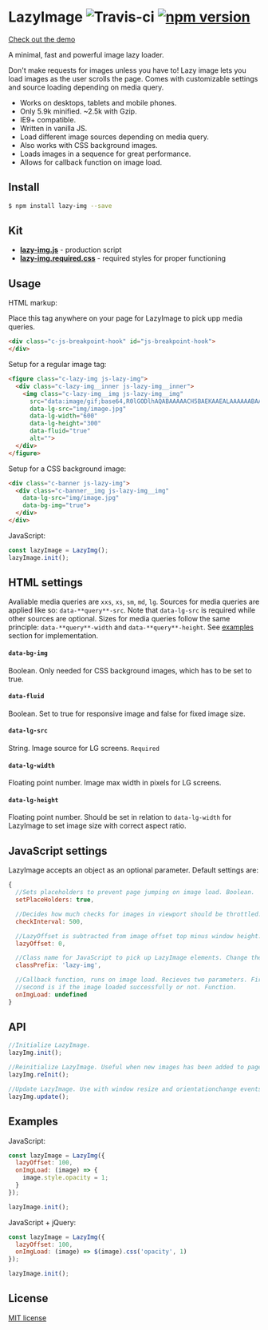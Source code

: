 # LazyImage ![Travis-ci](https://travis-ci.org/davidcetinkaya/lazy-img.svg?branch=master) [![npm version](https://badge.fury.io/js/lazy-img.svg)](https://badge.fury.io/js/lazy-img)

[Check out the demo](https://codepen.io/DavidCetinkaya/full/WoEzvB/)

A minimal, fast and powerful image lazy loader.

Don't make requests for images unless you have to! Lazy image lets you load images as the user scrolls the page. Comes with customizable settings and source loading depending on media query.

- Works on desktops, tablets and mobile phones.
- Only 5.9k minified. ~2.5k with Gzip.
- IE9+ compatible.
- Written in vanilla JS.
- Load different image sources depending on media query.
- Also works with CSS background images.
- Loads images in a sequence for great performance. 
- Allows for callback function on image load.

## Install

```bash
$ npm install lazy-img --save
```

## Kit
- **[lazy-img.js](https://raw.githubusercontent.com/davidcetinkaya/lazy-img/master/dist/lazy-img.js)** - production script
- **[lazy-img.required.css](https://raw.githubusercontent.com/davidcetinkaya/lazy-img/master/dist/lazy-img.required.css)** - required styles for proper functioning

## Usage

HTML markup:

Place this tag anywhere on your page for LazyImage to pick upp media queries.

```html
<div class="c-js-breakpoint-hook" id="js-breakpoint-hook">
</div>
```

Setup for a regular image tag:

```html
<figure class="c-lazy-img js-lazy-img">
  <div class="c-lazy-img__inner js-lazy-img__inner">
    <img class="c-lazy-img__img js-lazy-img__img"
      src="data:image/gif;base64,R0lGODlhAQABAAAAACH5BAEKAAEALAAAAAABAAEAAAICTAEAOw=="
      data-lg-src="img/image.jpg"
      data-lg-width="600"
      data-lg-height="300"
      data-fluid="true"
      alt="">
  </div>
</figure>
```

Setup for a CSS background image:

```html
<div class="c-banner js-lazy-img">
  <div class="c-banner__img js-lazy-img__img"
    data-lg-src="img/image.jpg"
    data-bg-img="true">
  </div>
</div>
```

JavaScript:

```javascript
const lazyImage = LazyImg();
lazyImage.init();
```

## HTML settings

Avaliable media queries are `xxs`, `xs`, `sm`, `md`, `lg`. Sources for media queries are applied like so: `data-**query**-src`. Note that `data-lg-src` is required while other sources are optional. Sizes for media queries follow the same principle: `data-**query**-width` and `data-**query**-height`.
See [examples](#examples) section for implementation.

#### `data-bg-img`
Boolean. Only needed for CSS background images, which has to be set to true.

#### `data-fluid`
Boolean. Set to true for responsive image and false for fixed image size.

#### `data-lg-src`
String. Image source for LG screens. `Required`

#### `data-lg-width`
Floating point number. Image max width in pixels for LG screens.

#### `data-lg-height`
Floating point number. Should be set in relation to `data-lg-width` for LazyImage to set image size with correct aspect ratio.


## JavaScript settings

LazyImage accepts an object as an optional parameter. Default settings are:

```javascript
{
  //Sets placeholders to prevent page jumping on image load. Boolean.
  setPlaceHolders: true,

  //Decides how much checks for images in viewport should be throttled. Milliseconds.
  checkInterval: 500,

  //LazyOffset is subtracted from image offset top minus window height. Pixels.
  lazyOffset: 0,

  //Class name for JavaScript to pick up LazyImage elements. Change the stylesheet according to this!
  classPrefix: 'lazy-img',

  //Callback function, runs on image load. Recieves two parameters. First is the loaded image element and the
  //second is if the image loaded successfully or not. Function.
  onImgLoad: undefined
}
```

## API

```javascript
//Initialize LazyImage.
lazyImg.init();

//Reinitialize LazyImage. Useful when new images has been added to page dynamically.
lazyImg.reInit();

//Update LazyImage. Use with window resize and orientationchange events.
lazyImg.update();
```

## <a name="examples"></a>Examples

JavaScript:

```javascript
const lazyImage = LazyImg({
  lazyOffset: 100,
  onImgLoad: (image) => {
    image.style.opacity = 1;
  }
});

lazyImage.init();
```

JavaScript + jQuery:

```javascript     
const lazyImage = LazyImg({
  lazyOffset: 100,
  onImgLoad: (image) => $(image).css('opacity', 1)
});

lazyImage.init();
```

## License

[MIT license](http://opensource.org/licenses/MIT)
